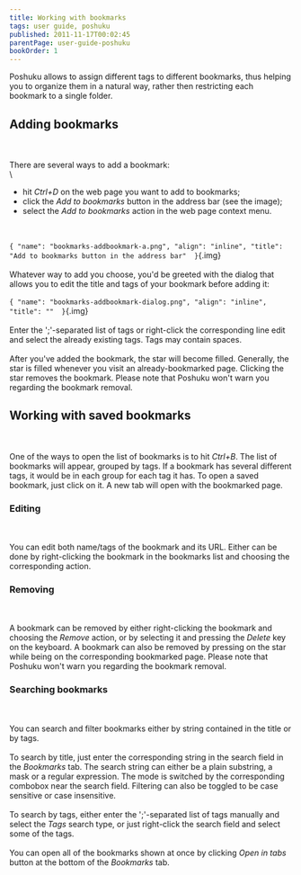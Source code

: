 ```yaml
---
title: Working with bookmarks
tags: user guide, poshuku
published: 2011-11-17T00:02:45
parentPage: user-guide-poshuku
bookOrder: 1
---
```


Poshuku allows to assign different tags to different bookmarks, thus
helping you to organize them in a natural way, rather then restricting
each bookmark to a single folder.

Adding bookmarks
----------------

\
\
There are several ways to add a bookmark:\
\

-   hit *Ctrl+D* on the web page you want to add to bookmarks;
-   click the *Add to bookmarks* button in the address bar (see the
    image);
-   select the *Add to bookmarks* action in the web page context menu.

\
\
`{ "name": "bookmarks-addbookmark-a.png", "align": "inline", "title": "Add to bookmarks button in the address bar"  }`{.img}\
\
Whatever way to add you choose, you'd be greeted with the dialog that
allows you to edit the title and tags of your bookmark before adding
it:\
\
`{ "name": "bookmarks-addbookmark-dialog.png", "align": "inline", "title": ""  }`{.img}\
\
Enter the ';'-separated list of tags or right-click the corresponding
line edit and select the already existing tags. Tags may contain
spaces.\
\
After you've added the bookmark, the star will become filled. Generally,
the star is filled whenever you visit an already-bookmarked page.
Clicking the star removes the bookmark. Please note that Poshuku won't
warn you regarding the bookmark removal.

Working with saved bookmarks
----------------------------

\
\
One of the ways to open the list of bookmarks is to hit *Ctrl+B*. The
list of bookmarks will appear, grouped by tags. If a bookmark has
several different tags, it would be in each group for each tag it has.
To open a saved bookmark, just click on it. A new tab will open with the
bookmarked page.

### Editing

\
\
You can edit both name/tags of the bookmark and its URL. Either can be
done by right-clicking the bookmark in the bookmarks list and choosing
the corresponding action.

### Removing

\
\
A bookmark can be removed by either right-clicking the bookmark and
choosing the *Remove* action, or by selecting it and pressing the
*Delete* key on the keyboard. A bookmark can also be removed by pressing
on the star while being on the corresponding bookmarked page. Please
note that Poshuku won't warn you regarding the bookmark removal.

### Searching bookmarks

\
\
You can search and filter bookmarks either by string contained in the
title or by tags.\
\
To search by title, just enter the corresponding string in the search
field in the *Bookmarks* tab. The search string can either be a plain
substring, a mask or a regular expression. The mode is switched by the
corresponding combobox near the search field. Filtering can also be
toggled to be case sensitive or case insensitive.\
\
To search by tags, either enter the ';'-separated list of tags manually
and select the *Tags* search type, or just right-click the search field
and select some of the tags.\
\
You can open all of the bookmarks shown at once by clicking *Open in
tabs* button at the bottom of the *Bookmarks* tab.
